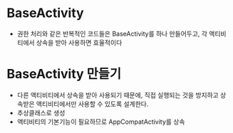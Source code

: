 # BaseActivity
- 권한 처리와 같은 반복적인 코드들은 BaseActivity를 하나 만들어두고, 각 액티비티에서 상속을 받아 사용하면 효율적이다

# BaseActivity 만들기
- 다른 액티비티에서 상속을 받아 사용되기 때문에, 직접 실행되는 것을 방지하고 상속받은 액티비티에서만 사용할 수 있도록 설계한다.
- 추상클래스로 생성
- 액티비티의 기본기능이 필요하므로 AppCompatActivity를 상속
